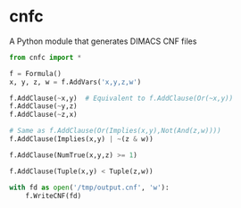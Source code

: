 # cnfc
A Python module that generates DIMACS CNF files

```python
from cnfc import *

f = Formula()
x, y, z, w = f.AddVars('x,y,z,w')

f.AddClause(~x,y)  # Equivalent to f.AddClause(Or(~x,y))
f.AddClause(~y,z)
f.AddClause(~z,x)

# Same as f.AddClause(Or(Implies(x,y),Not(And(z,w))))
f.AddClause(Implies(x,y) | ~(z & w))

f.AddClause(NumTrue(x,y,z) >= 1)

f.AddClause(Tuple(x,y) < Tuple(z,w))

with fd as open('/tmp/output.cnf', 'w'):
    f.WriteCNF(fd)
```